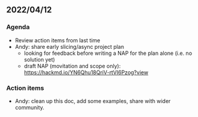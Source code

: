## 2022/04/12

### Agenda

- Review action items from last time
- Andy: share early slicing/async project plan
    - looking for feedback before writing a NAP for the plan alone (i.e. no solution yet)
    - draft NAP (movitation and scope only): https://hackmd.io/YN6Qhu18QriV-rtVI6Pzog?view
    

### Action items

- Andy: clean up this doc, add some examples, share with wider community.
